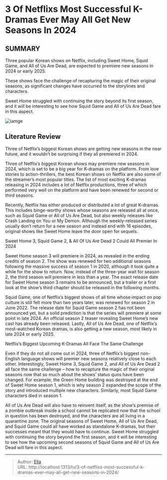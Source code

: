 # 3 Of Netflixs Most Successful K-Dramas Ever May All Get New Seasons In 2024


## SUMMARY 



Three popular Korean shows on Netflix, including Sweet Home, Squid Game, and All of Us Are Dead, are expected to premiere new seasons in 2024 or early 2025.   

These shows face the challenge of recapturing the magic of their original seasons, as significant changes have occurred to the storylines and characters.   

Sweet Home struggled with continuing the story beyond its first season, and it will be interesting to see how Squid Game and All of Us Are Dead fare in this aspect.  

![iamge](https://static1.srcdn.com/wordpress/wp-content/uploads/2024/01/park-ji-hu-as-nam-on-jo-from-all-of-us-are-dead.jpg)

## Literature Review
Three of Netflix’s biggest Korean shows are getting new seasons in the near future, and it wouldn’t be surprising if they all premiered in 2024.




Three of Netflix’s biggest Korean shows may premiere new seasons in 2024, which is set to be a big year for K-dramas on the platform. From love stories to action-thrillers, the best Korean shows on Netflix are also some of the streamer’s most popular titles. The list of most exciting K-dramas releasing in 2024 includes a lot of Netflix productions, three of which performed very well on the platform and have been renewed for second or third seasons.




Recently, Netflix has either produced or distributed a lot of great K-dramas. This includes binge-worthy shows whose seasons are released all at once, such as Squid Game or All of Us Are Dead, but also weekly releases like Crash Landing on You or My Demon. Although the weekly-released series usually don’t return for a new season and instead end with 16 episodes, original shows like Sweet Home leave the door open for sequels.


 Sweet Home 3, Squid Game 2, &amp; All Of Us Are Dead 2 Could All Premier In 2024 
     

Sweet Home season 3 will premiere in 2024, as revealed in the ending credits of season 2. The show was renewed for two additional seasons following the massive success of season 1 in 2020, although it took quite a while for the show to return. Now, instead of the three-year wait for season 2, the third season will premiere in less than a year. The exact release date for Sweet Home season 3 remains to be announced, but a trailer or a first look at the show’s third chapter should be released in the following months.



 

Squid Game, one of Netflix’s biggest shows of all time whose impact on pop culture is still felt more than two years later, was renewed for season 2 in June 2022. The release date for Squid Game season 2 has not been announced yet, but a solid prediction is that the series will premiere at some point in late 2024. An official season 2 teaser revealing Sweet Home’s new cast has already been released. Lastly, All of Us Are Dead, one of Netflix’s most-watched Korean dramas, is also getting a new season, most likely in late 2024 or early 2025.



 Netflix’s Biggest Upcoming K-Dramas All Face The Same Challenge 
          



Even if they do not all come out in 2024, three of Netflix’s biggest non-English language shows will premier new seasons relatively close to each other. Interestingly, Sweet Home 3, Squid Game 2, and All of Us Are Dead 2 all face the same challenge – how to recapture the magic of their original seasons now that so much about the shows’ status quos have been changed. For example, the Green Home building was destroyed at the end of Sweet Home season 1, which is why season 2 expanded the scope of the story and introduced multiple new characters. Similarly, most Squid Game characters died in season 1.


 

All of Us Are Dead will also have to reinvent itself, as the show’s premise of a zombie outbreak inside a school cannot be replicated now that the school in question has been destroyed, and the characters are all living in a quarantine zone. The original seasons of Sweet Home, All of Us Are Dead, and Squid Game could all have worked as standalone K-dramas, but their successes meant that they would have to continue. Sweet Home struggled with continuing the story beyond the first season, and it will be interesting to see how the upcoming second seasons of Squid Game and All of Us Are Dead will fare in this aspect.




---

> Author: [Ella](https://instagram.hk.cn/)  
> URL: http://localhost:1313/tv/3-of-netflixs-most-successful-k-dramas-ever-may-all-get-new-seasons-in-2024/  

